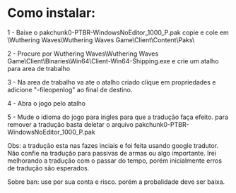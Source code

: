 # Como instalar:

1 - Baixe o pakchunk0-PTBR-WindowsNoEditor_1000_P.pak copie e cole em  \Wuthering Waves\Wuthering Waves Game\Client\Content\Paks\

2 - Procure por Wuthering Waves\Wuthering Waves Game\Client\Binaries\Win64\Client-Win64-Shipping.exe e crie um atalho para area de trabalho

3 - Na area de trabalho va ate o atalho criado clique em propriedades e adicione "-fileopenlog" ao final de destino.

4 - Abra o jogo pelo atalho

5 - Mude o idioma do jogo para ingles para que a tradução faça efeito. para remover a tradução basta deletar o arquivo pakchunk0-PTBR-WindowsNoEditor_1000_P.pak

Obs: a tradução esta nas fazes inciais e foi feita usando google tradutor. Não confie na tradução para passivas de armas ou algo importante. Irei melhorando a tradução com o passar do tempo, porém inicialmente erros de tradução são esperados.

Sobre ban: use por sua conta e risco. porém a probalidade deve ser baixa.
